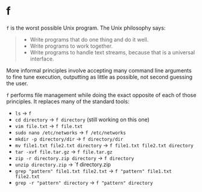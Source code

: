 # f

`f` is the worst possible Unix program. The Unix philosophy says:

> - Write programs that do one thing and do it well.
> - Write programs to work together.
> - Write programs to handle text streams, because that is a universal interface.

More informal principles involve accepting many command line arguments to fine tune execution, outputting as little as possible, not second guessing the user.

`f` performs file management while doing the exact opposite of each of those principles. It replaces many of the standard tools:

- `ls` -> `f`
- `cd directory` -> `f directory` (still working on this one)
- `vim file.txt` -> `f file.txt`
- `sudo nano /etc/networks` -> `f /etc/networks`
- `mkdir -p directory/dir` -> `f directory/dir`
- `mv file1.txt file2.txt directory` -> `f file1.txt file2.txt directory`
- `tar -xvf file.tar.gz` -> `f file.tar.gz`
- `zip -r directory.zip directory` -> `f directory`
- `unzip directory.zip` -> `f directory.zip
- `grep "pattern" file1.txt file2.txt` -> `f "pattern" file1.txt file2.txt`
- `grep -r "pattern" directory` -> `f "pattern" directory`